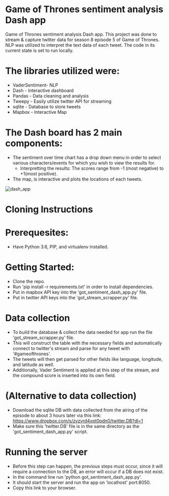 # Game of Thrones sentiment analysis Dash app
Game of Thrones sentiment analysis Dash app.
This project was done to stream & capture twitter data for season 8 episode 5 of Game of Thrones.
NLP was utilized to interpret the text data of each tweet.
The code in its current state is set to run locally.

# The libraries utilized were:
- VaderSentiment- NLP 
- Dash - Interactive dashboard
- Pandas - Data cleaning and analysis 
- Tweepy - Easily utilize twitter API for streaming
- sqlite - Database to store tweets
- Mapbox - Interactive Map

# The Dash board has 2 main components:
- The sentiment over time chart has a drop down menu in order to select various characters/events for which you wish to
  view the results for.
  - Interpretting the results: The scores range from -1 (most negative) to +1(most positive).
- The map, is interactive and plots the locations of each tweets.

![dash_app](https://user-images.githubusercontent.com/22856033/57848990-d47d5600-779f-11e9-9c7f-a98826f849da.gif)

# Cloning Instructions
# Prerequesites:
- Have Python 3.6, PIP, and virtualenv installed.

# Getting Started:
- Clone the repo.
- Run 'pip install -r requirements.txt' in order to install dependencies.
- Put in mapbox API key into the 'got_sentiment_dash_app.py' file.
- Put in twitter API keys into the 'got_stream_scrapper.py' file.

# Data collection
- To build the database & collect the data needed for app run the file 'got_stream_scrapper.py' file.
- This will construct the table with the necessary fields and automatically connect to twitter's stream and parse 
  for any tweet with '#gameofthrones'.
- The tweets will then get parsed for other fields like language, longitude, and latitude as well.
- Additionally, Vader Sentiment is applied at this step of the stream, and the compound score is inserted into its
  own field. 
  
# (Alternative to data collection)
- Download the sqlite DB with data collected from the airing of the episode to about 3 hours later via this link:     https://www.dropbox.com/s/zyzyrd4xpt0pdn0/twitter.DB?dl=1
- Make sure this 'twitter.DB' file is in the same directory as the 'got_sentiment_dash_app.py' script.

# Running the server
- Before this step can happen, the previous steps must occur, since it will require a connection to the DB, an error
  will occur if a DB does not exist. 
- In the command line run 'python got_sentiment_dash_app.py'.
- It should start the server and run the app on 'localhost' port:8050.
- Copy this link to your browser.

